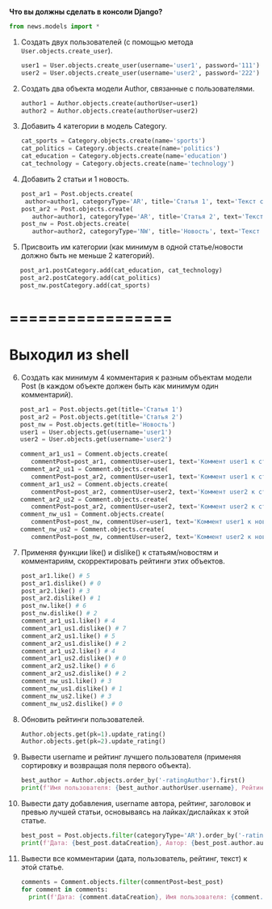 **Что вы должны сделать в консоли Django?**


```python
from news.models import *
```

1. Создать двух пользователей (с помощью метода `User.objects.create_user`).

   ```python
   user1 = User.objects.create_user(username='user1', password='111')
   user2 = User.objects.create_user(username='user2', password='222')
   ```

2. Создать два объекта модели Author, связанные с пользователями.
   ```python
   author1 = Author.objects.create(authorUser=user1)
   author2 = Author.objects.create(authorUser=user2)
   ```
3. Добавить 4 категории в модель Category.
   ```python
   cat_sports = Category.objects.create(name='sports')
   cat_politics = Category.objects.create(name='politics')
   cat_education = Category.objects.create(name='education')
   cat_technology = Category.objects.create(name='technology')
   ```
4. Добавить 2 статьи и 1 новость.
   ```python
   post_ar1 = Post.objects.create(
    author=author1, categoryType='AR', title='Статья 1', text='Текст статьи 1')
   post_ar2 = Post.objects.create(
      author=author1, categoryType='AR', title='Статья 2', text='Текст статьи 2')
   post_nw = Post.objects.create(
      author=author2, categoryType='NW', title='Новость', text='Текст новости')
   ```
5. Присвоить им категории (как минимум в одной статье/новости должно быть не меньше 2 категорий).

```python
   post_ar1.postCategory.add(cat_education, cat_technology)
   post_ar2.postCategory.add(cat_politics)
   post_nw.postCategory.add(cat_sports)
```

# =================

# Выходил из shell

6. Создать как минимум 4 комментария к разным объектам модели Post (в каждом объекте должен быть как минимум один комментарий).

```python
   post_ar1 = Post.objects.get(title='Статья 1')
   post_ar2 = Post.objects.get(title='Статья 2')
   post_nw = Post.objects.get(title='Новость')
   user1 = User.objects.get(username='user1')
   user2 = User.objects.get(username='user2')

   comment_ar1_us1 = Comment.objects.create(
      commentPost=post_ar1, commentUser=user1, text='Коммент user1 к статье 1')
   comment_ar2_us1 = Comment.objects.create(
      commentPost=post_ar2, commentUser=user1, text='Коммент user1 к статье 2')
   comment_ar1_us2 = Comment.objects.create(
      commentPost=post_ar2, commentUser=user2, text='Коммент user2 к статье 1')
   comment_ar2_us2 = Comment.objects.create(
      commentPost=post_ar2, commentUser=user2, text='Коммент user2 к статье 2')
   comment_nw_us1 = Comment.objects.create(
      commentPost=post_nw, commentUser=user1, text='Коммент user1 к новости')
   comment_nw_us2 = Comment.objects.create(
      commentPost=post_nw, commentUser=user2, text='Коммент user2 к новости')
```

7. Применяя функции like() и dislike() к статьям/новостям и комментариям, скорректировать рейтинги этих объектов.
   ```python
   post_ar1.like() # 5
   post_ar1.dislike() # 0
   post_ar2.like() # 3
   post_ar2.dislike() # 1
   post_nw.like() # 6
   post_nw.dislike() # 2
   comment_ar1_us1.like() # 4
   comment_ar1_us1.dislike() # 7
   comment_ar2_us1.like() # 5
   comment_ar2_us1.dislike() # 2
   comment_ar1_us2.like() # 4
   comment_ar1_us2.dislike() # 0
   comment_ar2_us2.like() # 6
   comment_ar2_us2.dislike() # 2
   comment_nw_us1.like() # 3
   comment_nw_us1.dislike() # 1
   comment_nw_us2.like() # 3
   comment_nw_us2.dislike() # 0
   ```
8. Обновить рейтинги пользователей.
   ```python
   Author.objects.get(pk=1).update_rating()
   Author.objects.get(pk=2).update_rating()
   ```
9. Вывести username и рейтинг лучшего пользователя (применяя сортировку и возвращая поля первого объекта).
   ```python
   best_author = Author.objects.order_by('-ratingAuthor').first()
   print(f'Имя пользователя: {best_author.authorUser.username}, Рейтинг: {best_author.ratingAuthor}')
   ```
10. Вывести дату добавления, username автора, рейтинг, заголовок и превью лучшей статьи, основываясь на лайках/дислайках к этой статье.
    ```python
    best_post = Post.objects.filter(categoryType='AR').order_by('-rating').first()
    print(f'Дата: {best_post.dataCreation}, Автор: {best_post.author.authorUser.username}, Рейтинг: {best_post.rating}, Заголовок: {best_post.title}, Превью: {best_post.preview()}')
    ```
11. Вывести все комментарии (дата, пользователь, рейтинг, текст) к этой статье.

    ```python
    comments = Comment.objects.filter(commentPost=best_post)
    for comment in comments:
      print(f'Дата: {comment.dataCreation}, Имя пользователя: {comment.commentUser.username}, Рейтинг: {comment.rating}, Комментарий: {comment.text}')

    ```
